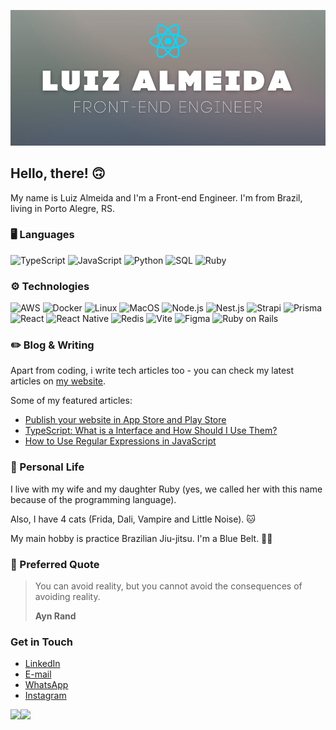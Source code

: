 ![](./banner.png)

## Hello, there! 🙃

My name is Luiz Almeida and I'm a Front-end Engineer. I'm from Brazil, living in Porto Alegre, RS.

### 🖥️ Languages

![TypeScript](https://img.shields.io/badge/-TypeScript-000?&logo=TypeScript)
![JavaScript](https://img.shields.io/badge/-JavaScript-000?&logo=JavaScript)
![Python](https://img.shields.io/badge/-Python-000?&logo=Python)
![SQL](https://img.shields.io/badge/-SQL-000?&logo=PostgreSQL)
![Ruby](https://img.shields.io/badge/-Ruby-000?&logo=Ruby)

### ⚙️ Technologies

![AWS](https://img.shields.io/badge/-AWS-000?&logo=Amazon-AWS&logoColor=F90)
![Docker](https://img.shields.io/badge/-Docker-000?&logo=Docker)
![Linux](https://img.shields.io/badge/-Linux-000?&logo=Linux)
![MacOS](https://img.shields.io/badge/-MacOS-000?&logo=MacOS)
![Node.js](https://img.shields.io/badge/-Node.js-000?&logo=node.js)
![Nest.js](https://img.shields.io/badge/-Nest.js-000?&logo=nestjs)
![Strapi](https://img.shields.io/badge/-Strapi-000?&logo=strapi)
![Prisma](https://img.shields.io/badge/-Prisma-000?&logo=prisma)
![React](https://img.shields.io/badge/-React-000?&logo=React)
![React Native](https://img.shields.io/badge/-React_Native-000?&logo=React)
![Redis](https://img.shields.io/badge/-Redis-000?&logo=Redis)
![Vite](https://img.shields.io/badge/-Vite-000?&logo=Vite)
![Figma](https://img.shields.io/badge/-Figma-000?&logo=Figma)
![Ruby on Rails](https://img.shields.io/badge/-Ruby_on_Rails-000?&logo=Ruby-on-Rails)

### ✏️ Blog & Writing

Apart from coding, i write tech articles too - you can check my latest articles on [my website](https://blog.underdev.io/).

Some of my featured articles:

- [Publish your website in App Store and Play Store](https://blog.underdev.io/posts/transforme-seu-site-pwa-ou-nao-em-aplicativo/)
- [TypeScript: What is a Interface and How Should I Use Them?](https://blog.underdev.io/posts/usando-typescript-interfaces/)
- [How to Use Regular Expressions in JavaScript](https://blog.underdev.io/posts/usando-expressoes-regulares-javascript/)

### 🧑 Personal Life

I live with my wife and my daughter Ruby (yes, we called her with this name because of the programming language).

Also, I have 4 cats (Frida, Dali, Vampire and Little Noise). 🐱

My main hobby is practice Brazilian Jiu-jitsu. I'm a Blue Belt. 🥋🔵

### 💭 Preferred Quote

> You can avoid reality, but you cannot avoid the consequences of avoiding reality.
>
> **Ayn Rand**

### Get in Touch

- [LinkedIn](https://www.linkedin.com/in/luizhrqas/)
- [E-mail](mailto:luizhrqas@gmail.com)
- [WhatsApp](https://api.whatsapp.com/send?phone=5551991031355&text=Hello!)
- [Instagram](https://www.instagram.com/lhas.js/)

<img height="137px" src="https://github-readme-stats.vercel.app/api?username=lhas-dev&hide_title=true&hide_border=true&show_icons=true&include_all_commits=true&count_private=true&line_height=21&text_color=000&icon_color=000&bg_color=0,ea6161,ffc64d,fffc4d,52fa5a&theme=graywhite" /><!-- wi*quL3fcV --><img height="137px" src="https://github-readme-stats.vercel.app/api/top-langs/?username=lhas-dev&hide=html&hide_title=true&hide_border=true&layout=compact&langs_count=6&exclude_repo=comp426,Redventures-Movie-Quotes&text_color=000&icon_color=fff&bg_color=0,52fa5a,4dfcff,c64dff&theme=graywhite" />
